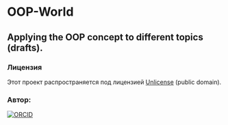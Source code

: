# OOP-World

## Applying the OOP concept to different topics (drafts).

### Лицензия  
Этот проект распространяется под лицензией [Unlicense](https://unlicense.org) (public domain).

### Автор:
[![ORCID](https://img.shields.io/badge/ORCID-0009--0006--7286--4803-blue)](https://orcid.org/0009-0006-7286-4803)
